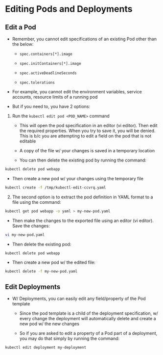 # Editing Pods and Deployments

## Edit a Pod

* Remember, you cannot edit specifications of an existing Pod other than the below:

  * `spec.containers[*].image`

  * `spec.initContainers[*].image`

  * `spec.activeDeadlineSeconds`

  * `spec.tolerations`

* For example, you cannot edit the environment variables, service accounts, resource limits of a running pod

* But if you need to, you have 2 options:

1. Run the `kubectl edit pod <POD_NAME>` command

   * This will open the pod specification in an editor (vi editor). Then edit the required properties. When you try to save it, you will be denied. This is b/c you are attempting to edit a field on the pod that is not editable

   * A copy of the file w/ your changes is saved in a temporary location

   * You can then delete the existing pod by running the command:

```zsh
kubectl delete pod webapp
```

  * Then create a new pod w/ your changes using the temporary file

```zsh
kubectl create -f /tmp/kubectl-edit-ccvrq.yaml
```

2. The second option is to extract the pod definition in YAML format to a file using the command:

```zsh
kubectl get pod webapp -o yaml > my-new-pod.yaml
```

  * Then make the changes to the exported file using an editor (vi editor). Save the changes:

```zsh
vi my-new-pod.yaml
```

  * Then delete the existing pod:

```zsh
kubectl delete pod webapp
```

* Then create a new pod w/ the edited file:

```zsh
kubectl delete -f my-new-pod.yaml
```

## Edit Deployments

* W/ Deployments, you can easily edit any field/property of the Pod template

  * Since the pod template is a child of the deployment specification, w/ every change the deployment will automatically delete and create a new pod w/ the new changes

  * So if you are asked to edit a property of a Pod part of a deployment, you may do that simply by running the command:

```zsh
kubectl edit deployment my-deployment
```

